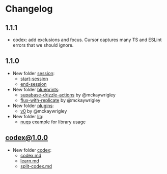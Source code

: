 # Changelog

## 1.1.1

- codex: add exclusions and focus. Cursor captures many TS and ESLint errors that we should ignore.

## 1.1.0

- New folder [session](session):
  - [start-session](session/start-session.md)
  - [end-session](session/end-session.md)
- New folder [blueprints](blueprints):
  - [supabase-drizzle-actions](blueprints/supabase-drizzle-actions.md) by @mckaywrigley
  - [flux-with-replicate](blueprints/flux-with-replicate.md) by @mckaywrigley
- New folder [plugins](plugins):
  - [v0](plugins/v0.md) by @mckaywrigley
- New folder [lib](lib):
  - [nuqs](lib/nuqs.md) example for library usage

## codex@1.0.0

- New folder [codex](codex):
  - [codex.md](codex/codex.md)
  - [learn.md](codex/learn.md)
  - [split-codex.md](codex/split-codex.md)
